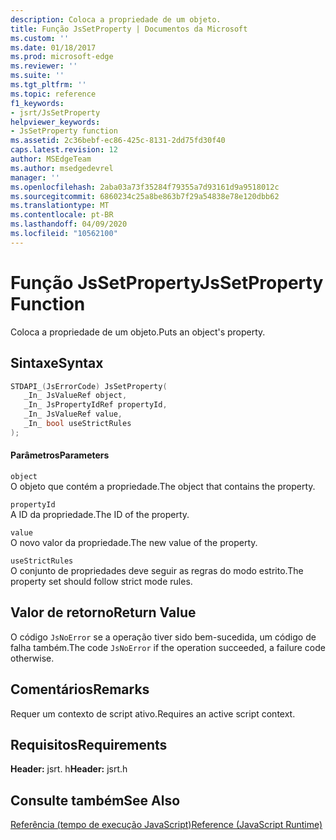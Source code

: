 ```yaml
---
description: Coloca a propriedade de um objeto.
title: Função JsSetProperty | Documentos da Microsoft
ms.custom: ''
ms.date: 01/18/2017
ms.prod: microsoft-edge
ms.reviewer: ''
ms.suite: ''
ms.tgt_pltfrm: ''
ms.topic: reference
f1_keywords:
- jsrt/JsSetProperty
helpviewer_keywords:
- JsSetProperty function
ms.assetid: 2c36bebf-ec86-425c-8131-2dd75fd30f40
caps.latest.revision: 12
author: MSEdgeTeam
ms.author: msedgedevrel
manager: ''
ms.openlocfilehash: 2aba03a73f35284f79355a7d93161d9a9518012c
ms.sourcegitcommit: 6860234c25a8be863b7f29a54838e78e120dbb62
ms.translationtype: MT
ms.contentlocale: pt-BR
ms.lasthandoff: 04/09/2020
ms.locfileid: "10562100"
---
```

# <span data-ttu-id="a1203-103">Função JsSetProperty</span><span class="sxs-lookup"><span data-stu-id="a1203-103">JsSetProperty Function</span></span>
<span data-ttu-id="a1203-104">Coloca a propriedade de um objeto.</span><span class="sxs-lookup"><span data-stu-id="a1203-104">Puts an object's property.</span></span>  
  
## <span data-ttu-id="a1203-105">Sintaxe</span><span class="sxs-lookup"><span data-stu-id="a1203-105">Syntax</span></span>  
  
```cpp  
STDAPI_(JsErrorCode) JsSetProperty(  
   _In_ JsValueRef object,  
   _In_ JsPropertyIdRef propertyId,  
   _In_ JsValueRef value,  
   _In_ bool useStrictRules  
);  
```  
  
#### <span data-ttu-id="a1203-106">Parâmetros</span><span class="sxs-lookup"><span data-stu-id="a1203-106">Parameters</span></span>  
 `object`  
 <span data-ttu-id="a1203-107">O objeto que contém a propriedade.</span><span class="sxs-lookup"><span data-stu-id="a1203-107">The object that contains the property.</span></span>  
  
 `propertyId`  
 <span data-ttu-id="a1203-108">A ID da propriedade.</span><span class="sxs-lookup"><span data-stu-id="a1203-108">The ID of the property.</span></span>  
  
 `value`  
 <span data-ttu-id="a1203-109">O novo valor da propriedade.</span><span class="sxs-lookup"><span data-stu-id="a1203-109">The new value of the property.</span></span>  
  
 `useStrictRules`  
 <span data-ttu-id="a1203-110">O conjunto de propriedades deve seguir as regras do modo estrito.</span><span class="sxs-lookup"><span data-stu-id="a1203-110">The property set should follow strict mode rules.</span></span>  
  
## <span data-ttu-id="a1203-111">Valor de retorno</span><span class="sxs-lookup"><span data-stu-id="a1203-111">Return Value</span></span>  
 <span data-ttu-id="a1203-112">O código `JsNoError` se a operação tiver sido bem-sucedida, um código de falha também.</span><span class="sxs-lookup"><span data-stu-id="a1203-112">The code `JsNoError` if the operation succeeded, a failure code otherwise.</span></span>  
  
## <span data-ttu-id="a1203-113">Comentários</span><span class="sxs-lookup"><span data-stu-id="a1203-113">Remarks</span></span>  
 <span data-ttu-id="a1203-114">Requer um contexto de script ativo.</span><span class="sxs-lookup"><span data-stu-id="a1203-114">Requires an active script context.</span></span>  
  
## <span data-ttu-id="a1203-115">Requisitos</span><span class="sxs-lookup"><span data-stu-id="a1203-115">Requirements</span></span>  
 <span data-ttu-id="a1203-116">**Header:** jsrt. h</span><span class="sxs-lookup"><span data-stu-id="a1203-116">**Header:** jsrt.h</span></span>  
  
## <span data-ttu-id="a1203-117">Consulte também</span><span class="sxs-lookup"><span data-stu-id="a1203-117">See Also</span></span>  
 [<span data-ttu-id="a1203-118">Referência (tempo de execução JavaScript)</span><span class="sxs-lookup"><span data-stu-id="a1203-118">Reference (JavaScript Runtime)</span></span>](../chakra-hosting/reference-javascript-runtime.md)